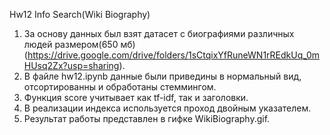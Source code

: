 Hw12 Info Search(Wiki Biography)

1) За основу данных был взят датасет с биографиями различных людей размером(650 мб) (https://drive.google.com/drive/folders/1sCtqixYfRuneWN1rREdkUq_0mHUsq2Zx?usp=sharing).
2) В файле hw12.ipynb данные были приведины в нормальный вид, отсортированны и обработаны стеммингом. 
3) Функция score учитывает как tf-idf, так и заголовки.
4) В реализации индекса используется проход двойным указателем.
5) Результат работы представлен в гифке WikiBiography.gif.

